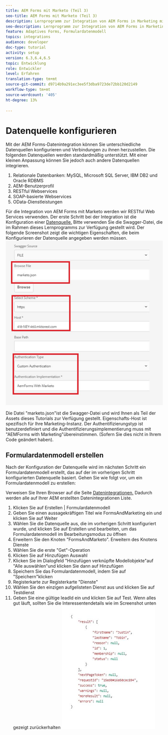 ```yaml
---
title: AEM Forms mit Marketo (Teil 3)
seo-title: AEM Forms mit Marketo (Teil 3)
description: Lernprogramm zur Integration von AEM Forms in Marketing mit dem AEM Forms-Formulardatenmodell.
seo-description: Lernprogramm zur Integration von AEM Forms in Marketing mit dem AEM Forms-Formulardatenmodell.
feature: Adaptives Forms, Formulardatenmodell
topics: integrations
audience: developer
doc-type: tutorial
activity: setup
version: 6.3,6.4,6.5
topic: Entwicklung
role: Entwickler
level: Erfahren
translation-type: tm+mt
source-git-commit: d9714b9a291ec3ee5f3dba9723de72bb120d2149
workflow-type: tm+mt
source-wordcount: '405'
ht-degree: 13%

---
```



# Datenquelle konfigurieren

Mit der AEM Forms-Datenintegration können Sie unterschiedliche Datenquellen konfigurieren und Verbindungen zu ihnen herzustellen. Die folgenden Datenquellen werden standardmäßig unterstützt. Mit einer kleinen Anpassung können Sie jedoch auch andere Datenquellen integrieren.

1. Relationale Datenbanken: MySQL, Microsoft SQL Server, IBM DB2 und Oracle RDBMS
1. AEM-Benutzerprofil 
1. RESTful Webservices 
1. SOAP-basierte Webservices
1. OData-Dienstleistungen

Für die Integration von AEM Forms mit Marketo werden wir RESTful Web Services verwenden. Der erste Schritt bei der Integration ist die Konfiguration einer [Datenquelle.](https://helpx.adobe.com/experience-manager/6-4/forms/using/configure-data-sources.html#ConfigureRESTfulwebservices) Bitte verwenden Sie die Swagger-Datei, die im Rahmen dieses Lernprogramms zur Verfügung gestellt wird. Der folgende Screenshot zeigt die wichtigen Eigenschaften, die beim Konfigurieren der Datenquelle angegeben werden müssen.
![datasource](assets/datasource.jfif)

Die Datei &quot;marketo.json&quot;ist die Swagger-Datei und wird Ihnen als Teil der Assets dieses Tutorials zur Verfügung gestellt.
Eigenschafts-Host ist spezifisch für Ihre Marketing-Instanz.
Der Authentifizierungstyp ist benutzerdefiniert und die Authentifizierungsimplementierung muss mit &quot;AEMForms with Marketing&quot;übereinstimmen. (Sofern Sie dies nicht in Ihrem Code geändert haben).

## Formulardatenmodell erstellen

Nach der Konfiguration der Datenquelle wird im nächsten Schritt ein Formulardatenmodell erstellt, das auf der im vorherigen Schritt konfigurierten Datenquelle basiert. Gehen Sie wie folgt vor, um ein Formulardatenmodell zu erstellen:

Verweisen Sie Ihren Browser auf die Seite [Datenintegrationen.](http://localhost:4502/aem/forms.html/content/dam/formsanddocuments-fdm) Dadurch werden alle auf Ihrer AEM erstellten Datenintegrationen Liste.

1. Klicken Sie auf Erstellen | Formulardatenmodell
1. Geben Sie einen aussagekräftigen Titel wie FormsAndMarketing ein und klicken Sie auf Weiter
1. Wählen Sie die Datenquelle aus, die im vorherigen Schritt konfiguriert wurde, und klicken Sie auf Erstellen und bearbeiten, um das Formulardatenmodell im Bearbeitungsmodus zu öffnen
1. Erweitern Sie den Knoten &quot;FormsAndMarketo&quot;. Erweitern des Knotens Dienste
1. Wählen Sie die erste &quot;Get&quot;-Operation
1. Klicken Sie auf Hinzufügen Auswahl
1. Klicken Sie im Dialogfeld &quot;Hinzufügen verknüpfte Modellobjekte&quot;auf &quot;Alle auswählen&quot;und klicken Sie dann auf Hinzufügen
1. Speichern Sie das Formulardatenmodell, indem Sie auf &quot;Speichern&quot;klicken
1. Registerkarte zur Registerkarte &quot;Dienste&quot;
1. Wählen Sie den einzigen aufgelisteten Dienst aus und klicken Sie auf Testdienst
1. Geben Sie eine gültige leadId ein und klicken Sie auf Test. Wenn alles gut läuft, sollten Sie die Interessentendetails wie im Screenshot unten gezeigt zurückerhalten
   ![testresults](assets/testresults.jfif)

